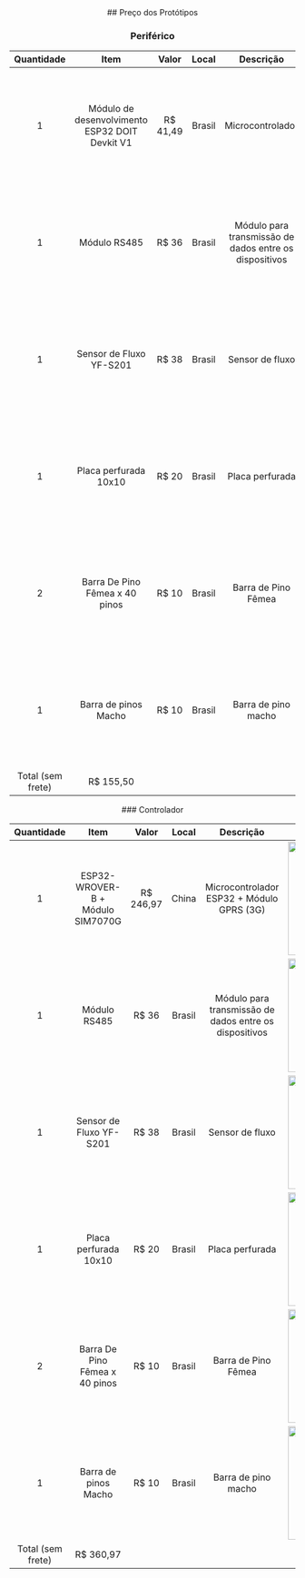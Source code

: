 <div class="container">

<center>
## Preço dos Protótipos

### Periférico

| Quantidade | Item                                           | Valor    | Local  | Descrição                                              | Imagem                                                                                                                                 |
|:----------:|:----------------------------------------------:|:--------:|:------:|:------------------------------------------------------:|:--------------------------------------------------------------------------------------------------------------------------------------:|
| 1          | Módulo de desenvolvimento ESP32 DOIT Devkit V1 | R$ 41,49 | Brasil | Microcontrolador                                       | <img src="http://esp32.net/images/DOIT/ESP32-DevKit-V1/DOIT_ESP32-DevKit-V1_Top5.jpg" width="200px">                                   |
| 1          | Módulo RS485                                   | R$ 36    | Brasil | Módulo para transmissão de dados entre os dispositivos | <img src="https://hallroad.org/images/watermarked/detailed/8/MAX485_RS485_TRANSCEIVER_MODULE_in_pakistan.jpg" width="200px">           |
| 1          | Sensor de Fluxo YF-S201                        | R$ 38    | Brasil | Sensor de fluxo                                        | <img src="https://circuit.pk/wp-content/uploads/2019/05/FlowSensor-YF-S201-water-flow-sensor.jpg" width="200px">                       |
| 1          | Placa perfurada 10x10                          | R$ 20    | Brasil | Placa perfurada                                        | <img src="https://cdn.awsli.com.br/600x450/853/853129/produto/32757943/02b028b9f1.jpg" width="200px">                                  |
| 2          | Barra De Pino Fêmea x 40 pinos                 | R$ 10    | Brasil | Barra de Pino Fêmea                                    | <img src="https://cdn.awsli.com.br/600x700/468/468162/produto/19414228/barra-de-pinos-femea-1x40-180-a1bd609b.jpg" width="200px">      |
| 1          | Barra de pinos Macho                           | R$ 10    | Brasil | Barra de pino macho                                    | <img src="https://cdn.awsli.com.br/600x700/468/468162/produto/19413951/barra-de-pinos-macho-1x40x145-90-1978e6f6.jpg" width="200px">   |
| Total (sem frete) | R$ 155,50 |
</center>

<center>
### Controlador

| Quantidade | Item                                           | Valor    | Local  | Descrição                                              | Imagem                                                                                                                     |
|:----------:|:----------------------------------------------:|:--------:|:------:|:------------------------------------------------------:|:--------------------------------------------------------------------------------------------------------------------------:|
| 1          | ESP32-WROVER-B + Módulo SIM7070G | R$ 246,97 | China  | Microcontrolador ESP32 + Módulo GPRS (3G)              | <img src="https://ae01.alicdn.com/kf/Hce557a76167d4b498be7789ce54de2eew.jpg" width="200px">                                             |
| 1          | Módulo RS485                     | R$ 36     | Brasil | Módulo para transmissão de dados entre os dispositivos | <img src="https://hallroad.org/images/watermarked/detailed/8/MAX485_RS485_TRANSCEIVER_MODULE_in_pakistan.jpg" width="200px">            |
| 1          | Sensor de Fluxo YF-S201          | R$ 38     | Brasil | Sensor de fluxo                                        | <img src="https://circuit.pk/wp-content/uploads/2019/05/FlowSensor-YF-S201-water-flow-sensor.jpg" width="200px">                        |
| 1          | Placa perfurada 10x10            | R$ 20     | Brasil | Placa perfurada                                        | <img src="https://cdn.awsli.com.br/600x450/853/853129/produto/32757943/02b028b9f1.jpg" width="200px">                                   |
| 2          | Barra De Pino Fêmea x 40 pinos   | R$ 10     | Brasil | Barra de Pino Fêmea                                    | <img src="https://cdn.awsli.com.br/600x700/468/468162/produto/19414228/barra-de-pinos-femea-1x40-180-a1bd609b.jpg" width="200px">       |
| 1          | Barra de pinos Macho             | R$ 10     | Brasil | Barra de pino macho                                    | <img src="https://cdn.awsli.com.br/600x700/468/468162/produto/19413951/barra-de-pinos-macho-1x40x145-90-1978e6f6.jpg" width="200px">    |
| Total (sem frete) | R$ 360,97 |
</center>
</div>
